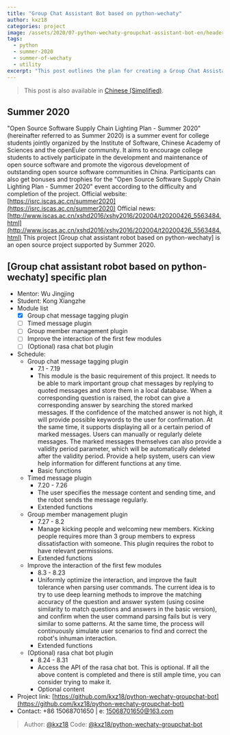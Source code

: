 ```yaml
---
title: "Group Chat Assistant Bot based on python-wechaty"
author: kxz18
categories: project
image: /assets/2020/07-python-wechaty-groupchat-assistant-bot-en/header.webp
tags:
  - python
  - summer-2020
  - summer-of-wechaty
  - utility
excerpt: "This post outlines the plan for creating a Group Chat Assistant Bot using python-wechaty as part of the Summer 2020 open-source program. The project includes features like message tagging, scheduled messages, and group member management."
---
```


> This post is also available in [Chinese (Simplified)](/2020/07/18/python-wechaty-groupchat-assistant-bot/).

## Summer 2020

"Open Source Software Supply Chain Lighting Plan - Summer 2020" (hereinafter referred to as Summer 2020) is a summer event for college students jointly organized by the Institute of Software, Chinese Academy of Sciences and the openEuler community. It aims to encourage college students to actively participate in the development and maintenance of open source software and promote the vigorous development of outstanding open source software communities in China.
Participants can also get bonuses and trophies for the "Open Source Software Supply Chain Lighting Plan - Summer 2020" event according to the difficulty and completion of the project.
Official website: [https://isrc.iscas.ac.cn/summer2020](https://isrc.iscas.ac.cn/summer2020) Official news: [http://www.iscas.ac.cn/xshd2016/xshy2016/202004/t20200426_5563484.html](http://www.iscas.ac.cn/xshd2016/xshy2016/202004/t20200426_5563484.html)
This project [Group chat assistant robot based on python-wechaty] is an open source project supported by Summer 2020.

## [Group chat assistant robot based on python-wechaty] specific plan

- Mentor: Wu Jingjing
- Student: Kong Xiangzhe
- Module list
  - [x] Group chat message tagging plugin
  - [ ] Timed message plugin
  - [ ] Group member management plugin
  - [ ] Improve the interaction of the first few modules
  - [ ] (Optional) rasa chat bot plugin
- Schedule:
  - Group chat message tagging plugin
    - 7.1 - 7.19
    - This module is the basic requirement of this project. It needs to be able to mark important group chat messages by replying to quoted messages and store them in a local database. When a corresponding question is raised, the robot can give a corresponding answer by searching the stored marked messages. If the confidence of the matched answer is not high, it will provide possible keywords to the user for confirmation. At the same time, it supports displaying all or a certain period of marked messages. Users can manually or regularly delete messages. The marked messages themselves can also provide a validity period parameter, which will be automatically deleted after the validity period. Provide a help system, users can view help information for different functions at any time.
    - Basic functions
  - Timed message plugin
    - 7.20 - 7.26
    - The user specifies the message content and sending time, and the robot sends the message regularly.
    - Extended functions
  - Group member management plugin
    - 7.27 - 8.2
    - Manage kicking people and welcoming new members. Kicking people requires more than 3 group members to express dissatisfaction with someone. This plugin requires the robot to have relevant permissions.
    - Extended functions
  - Improve the interaction of the first few modules
    - 8.3 - 8.23
    - Uniformly optimize the interaction, and improve the fault tolerance when parsing user commands. The current idea is to try to use deep learning methods to improve the matching accuracy of the question and answer system (using cosine similarity to match questions and answers in the basic version), and confirm when the user command parsing fails but is very similar to some patterns. At the same time, the process will continuously simulate user scenarios to find and correct the robot's inhuman interaction.
    - Extended functions
  - (Optional) rasa chat bot plugin
    - 8.24 - 8.31
    - Access the API of the rasa chat bot. This is optional. If all the above content is completed and there is still ample time, you can consider trying to make it.
    - Optional content
- Project link: [https://github.com/kxz18/python-wechaty-groupchat-bot](https://github.com/kxz18/python-wechaty-groupchat-bot)
- Contact: +86 15068701650 | e: 15068701650@163.com

> Author: [@kxz18](https://github.com/kxz18)
> Code: [@kxz18/python-wechaty-groupchat-bot](https://github.com/kxz18/python-wechaty-groupchat-bot)
